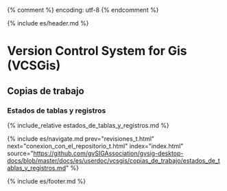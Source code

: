 {% comment %} encoding: utf-8 {% endcomment %}

{% include es/header.md %}

# Version Control System for Gis (VCSGis)

## Copias de trabajo

### Estados de tablas y registros

{% include_relative estados_de_tablas_y_registros.md %}

{% include es/navigate.md 
   prev="revisiones_t.html" 
   next="conexion_con_el_repositorio_t.html" 
   index="index.html" 
   source="https://github.com/gvSIGAssociation/gvsig-desktop-docs/blob/master/docs/es/userdoc/vcsgis/copias_de_trabajo/estados_de_tablas_y_registros.md" 
%}

{% include es/footer.md %}
